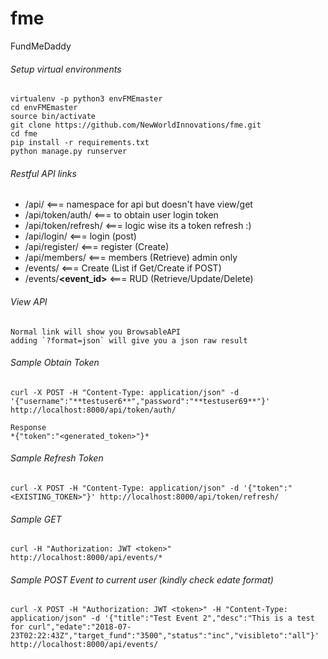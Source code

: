 # fme
FundMeDaddy


###### Setup virtual environments
    virtualenv -p python3 envFMEmaster
    cd envFMEmaster
    source bin/activate
    git clone https://github.com/NewWorldInnovations/fme.git
    cd fme
    pip install -r requirements.txt
    python manage.py runserver
    
###### Restful API links
   * /api/                     <=== namespace for api but doesn't have view/get
   * /api/token/auth/          <=== to obtain user login token
   * /api/token/refresh/       <=== logic wise its a token refresh :)
   * /api/login/               <=== login (post)
   * /api/register/            <=== register (Create)
   * /api/members/             <=== members (Retrieve) admin only
   * /events/                  <=== Create (List if Get/Create if POST)
   * /events/**<event_id>**    <=== RUD (Retrieve/Update/Delete)

###### View API
    Normal link will show you BrowsableAPI
    adding `?format=json` will give you a json raw result
   
###### Sample Obtain Token
    curl -X POST -H "Content-Type: application/json" -d '{"username":"**testuser6**","password":"**testuser69**"}' http://localhost:8000/api/token/auth/ 
    
    Response
    *{"token":"<generated_token>"}*
    
###### Sample Refresh Token
    curl -X POST -H "Content-Type: application/json" -d '{"token":"<EXISTING_TOKEN>"}' http://localhost:8000/api/token/refresh/
  
###### Sample GET
    curl -H "Authorization: JWT <token>" http://localhost:8000/api/events/*
        
###### Sample POST Event to current user (kindly check edate format)
    curl -X POST -H "Authorization: JWT <token>" -H "Content-Type: application/json" -d '{"title":"Test Event 2","desc":"This is a test for curl","edate":"2018-07-23T02:22:43Z","target_fund":"3500","status":"inc","visibleto":"all"}'  http://localhost:8000/api/events/
        
        
    

